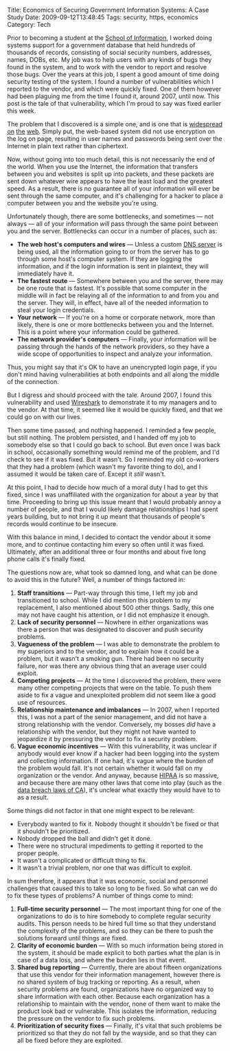 Title: Economics of Securing Government Information Systems: A Case Study
Date: 2009-09-12T13:48:45
Tags: security, https, economics
Category: Tech


Prior to becoming a student at the <a href="http://ischool.berkeley.edu">School of Information</a>, I worked doing systems support for a government database that held hundreds of thousands of records, consisting of social security numbers, addresses, names, DOBs, etc. My job was to help users with any kinds of bugs they found in the system, and to work with the vendor to report and resolve those bugs. Over the years at this job, I spent a good amount of time doing security testing of the system. I found a number of vulnerabilities which I reported to the vendor, and which were quickly fixed. One of them however had been plaguing me from the time I found it, around 2007, until now. This post is the tale of that vulnerability, which I'm proud to say was fixed earlier this week.

The problem that I discovered is a simple one, and is one that is <a href="http://www.hotmail.com" rel="nofollow">widespread</a> <a href="http://www.gmx.com/" rel="nofollow">on</a> <a href="http://webmail.juno.com" rel="nofollow">the</a> <a href="http://registration.excite.com" rel="nofollow">web</a>. Simply put, the web-based system did not use encryption on the log on page, resulting in user names and passwords being sent over the Internet in plain text rather than ciphertext. 

Now, without going into too much detail, this is not necessarily the end of the world. When you use the Internet, the information that transfers between you and websites is split up into packets, and these packets are sent down whatever wire appears to have the least load and the greatest speed. As a result, there is no guarantee all of your information will ever be sent through the same computer, and it's challenging for a hacker to place a computer between you and the website you're using.

Unfortunately though, there are some bottlenecks, and sometimes &mdash; not always &mdash; all of your information <em>will</em> pass through the same point between you and the server. Bottlenecks can occur in a number of places, such as:


 - **The web host's computers and wires** &mdash; Unless a custom <a href="http://en.wikipedia.org/wiki/Name_server">DNS server</a> is being used, all the information going to or from the server has to go through some host's computer system. If they are logging the information, and if the login information is sent in plaintext, they will immediately have it.
 - **The fastest route** &mdash; Somewhere between you and the server, there may be one route that is fastest. It's possible that some computer in the middle will in fact be relaying all of the information to and from you and the server. They will, in effect, have all of the needed information to steal your login credentials.
 - **Your network** &mdash; If you're on a home or corporate network, more than likely, there is one or more bottlenecks between you and the Internet. This is a point where your information could be gathered.
 - **The network provider's computers** &mdash; Finally, your information will be passing through the hands of the network providers, so they have a wide scope of opportunities to inspect and analyze your information.


Thus, you might say that it's OK to have an unencrypted login page, if you don't mind having vulnerabilities at both endpoints and all along the middle of the connection.

But I digress and should proceed with the tale. Around 2007, I found this vulnerability and used <a href="http://www.wireshark.org/">Wireshark</a> to demonstrate it to my managers and to the vendor. At that time, it seemed like it would be quickly fixed, and that we could go on with our lives.

Then some time passed, and nothing happened. I reminded a few people, but still nothing. The problem persisted, and I handed off my job to somebody else so that I could go back to school. But even once I was back in school, occasionally something would remind me of the problem, and I'd check to see if it was fixed. But it wasn't. So I reminded my old co-workers that they had a problem (which wasn't my favorite thing to do), and I assumed it would be taken care of. Except it <em>still</em> wasn't.

At this point, I had to decide how much of a moral duty I had to get this fixed, since I was unaffiliated with the organization for about a year by that time. Proceeding to bring up this issue meant that I would probably annoy a number of people, and that I would likely damage relationships I had spent years building, but to not bring it up meant that thousands of people's records would continue to be insecure.

With this balance in mind, I decided to contact the vendor about it some more, and to continue contacting him every so often until it was fixed. Ultimately, after an additional three or four months and about five long phone calls it's finally fixed. 

The questions now are, what took so damned long, and what can be done to avoid this in the future? Well, a number of things factored in:

1. **Staff transitions** &mdash; Part-way through this time, I left my job and transitioned to school. While I did mention this problem to my replacement, I also mentioned about 500 other things. Sadly, this one may not have caught his attention, or I did not emphasize it enough.
1. **Lack of security personnel** &mdash; Nowhere in either organizations was there a person that was designated to discover and push security problems.
1. **Vagueness of the problem** &mdash; I was able to demonstrate the problem to my superiors and to the vendor, and to explain how it could be a problem, but it wasn't a smoking gun. There had been no security failure, nor was there any obvious thing that an average user could exploit.
1. **Competing projects** &mdash; At the time I discovered the problem, there were many other competing projects that were on the table. To push them aside to fix a vague and unexploited problem did not seem like a good use of resources.
1. **Relationship maintenance and imbalances** &mdash; In 2007, when I reported this, I was not a part of the senior management, and did not have a strong relationship with the vendor. Conversely, my bosses <em>did</em> have a relationship with the vendor, but they might not have wanted to jeopardize it by pressuring the vendor to fix a security problem.
1. **Vague economic incentives** &mdash; With this 
vulnerability, it was unclear if anybody would ever know if a hacker had 
been logging into the system and collecting information. If one had, 
it's vague where the burden of the problem would fall. It's not certain 
whether it would fall on my organization or the vendor. And anyway, 
because <a href="http://www.hhs.gov/ocr/privacy/">HIPAA</a>
is so massive, and because there are many other laws that come into play 
(such as the <a href="http://www.dmv.ca.gov/pubs/vctop/appndxa/civil/civ1798_82.htm" 
target="_blank">data breach laws of CA</a>), it's unclear what exactly they
  would have to to as a result.

Some things did not factor in that one might expect to be relevant:

 - Everybody wanted to fix it. Nobody thought it shouldn't be fixed or that it shouldn't be prioritized.
 - Nobody dropped the ball and didn't get it done.
 - There were no structural impediments to getting it reported to the proper people.
 - It wasn't a complicated or difficult thing to fix.
 - It wasn't a trivial problem, nor one that was difficult to exploit.

In sum therefore, it appears that it was economic, social and personnel challenges that caused this to take so long to be fixed. So what can we do to fix these types of problems? A number of things come to mind:

1. **Full-time security personnel** &mdash; The most important thing for one of the organizations to do is to hire somebody to complete regular security audits. This person needs to be hired full time so that they understand the complexity of the problems, and so they can be there to push the solutions forward until things are fixed.
1. **Clarity of economic burden** &mdash; With so much information being stored in the system, it should be made explicit to both parties what the plan is in case of a data loss, and where the burden lies in that event.
1. **Shared bug reporting** &mdash; Currently, there are about fifteen organizations that use this vendor for their information management, however there is no shared system of bug tracking or reporting. As a result, when security problems are found, organizations have no organized way to share information with each other.  Because each organization has a relationship to maintain with the vendor, none of them want to make the product look bad or vulnerable. This isolates the information, reducing the pressure on the vendor to fix such problems.
1. **Prioritization of security fixes** &mdash; Finally, it's vital that such problems be prioritized so that they do not fall by the wayside, and so that they can all be fixed before they are exploited.
